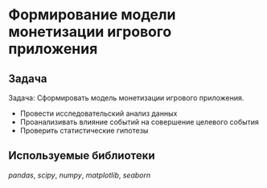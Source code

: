 # Формирование модели монетизации игрового приложения

## Задача

Задача: Сформировать модель монетизации игрового приложения.
- Провести исследовательский анализ данных
- Проанализивать влияние событий на совершение целевого события
- Проверить статистические гипотезы  

## Используемые библиотеки
*pandas*, *scipy*, *numpy*, *matplotlib*, *seaborn*
